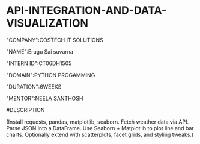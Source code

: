 # API-INTEGRATION-AND-DATA-VISUALIZATION

"COMPANY":COSTECH IT SOLUTIONS 

"NAME":Erugu Sai suvarna

"INTERN ID":CT06DH1505

"DOMAIN":PYTHON PROGAMMING 

"DURATION":6WEEKS

"MENTOR":NEELA SANTHOSH

#DESCRIPTION

(Install requests, pandas, matplotlib, seaborn.
Fetch weather data via API.
Parse JSON into a DataFrame.
Use Seaborn + Matplotlib to plot line and bar charts.
Optionally extend with scatterplots, facet grids, and styling tweaks.)
